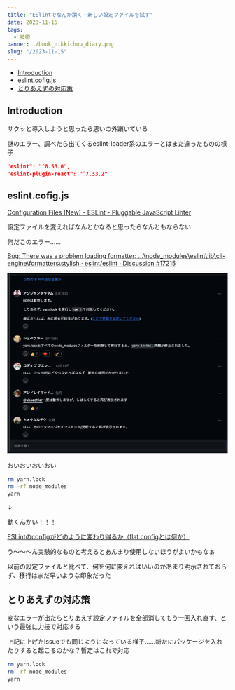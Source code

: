 ```yaml
---
title: "ESlintでなんか躓く・新しい設定ファイルを試す"
date: 2023-11-15
tags:
  - 技術
banner: ./book_nikkichou_diary.png
slug: "/2023-11-15"
---
```


- [Introduction](#introduction)
- [eslint.cofig.js](#eslintcofigjs)
- [とりあえずの対応策](#とりあえずの対応策)

## Introduction

サクッと導入しようと思ったら思いの外躓いている

謎のエラー、調べたら出てくるeslint-loader系のエラーとはまた違ったものの様子


```json
"eslint": "^8.53.0",
"eslint-plugin-react": "^7.33.2"
```

## eslint.cofig.js

[Configuration Files (New) - ESLint - Pluggable JavaScript Linter](https://eslint.org/docs/latest/use/configure/configuration-files-new)

設定ファイルを変えればなんとかなると思ったらなんともならない

何だこのエラー……

[Bug: There was a problem loading formatter: ...\node_modules\eslint\lib\cli-engine\formatters\stylish · eslint/eslint · Discussion #17215](https://github.com/eslint/eslint/discussions/17215#discussioncomment-6752356)

![Untitled](./images/github_issue_comment.png)

おいおいおいおい

```bash
rm yarn.lock
rm -rf node_modules
yarn
```

↓

動くんかい！！！

[ESLintのconfigがどのように変わり得るか（flat configとは何か）](https://zenn.dev/makotot/articles/0d9184f3dde858)

う〜〜〜ん実験的なものと考えるとあんまり使用しないほうがよいかもなぁ

以前の設定ファイルと比べて、何を何に変えればいいのかあまり明示されておらず、移行はまだ早いような印象だった

## とりあえずの対応策

変なエラーが出たらとりあえず設定ファイルを全部消してもう一回入れ直す、という最強に力技で対応する

上記に上げたIssueでも同じようになっている様子……新たにパッケージを入れたりすると起こるのかな？暫定はこれで対応

```bash
rm yarn.lock
rm -rf node_modules
yarn
```
